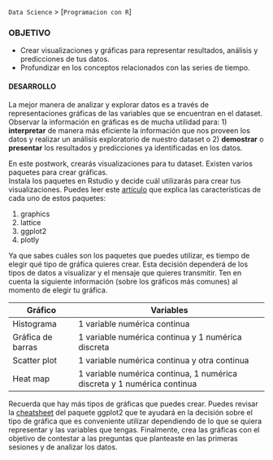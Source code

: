`Data Science` > [`Programacion con R`]

### OBJETIVO
- Crear visualizaciones y gráficas para representar resultados, análisis y predicciones de tus datos.   
- Profundizar en los conceptos relacionados con las series de tiempo.   

#### DESARROLLO  

La mejor manera de analizar y explorar datos es a través de representaciones gráficas de las variables que se encuentran en el dataset. 
Observar la información en gráficas es de mucha utilidad para: 1) **interpretar** de manera más eficiente la información que nos proveen los datos y realizar un análisis exploratorio de nuestro dataset o 2) **demostrar** o **presentar** los resultados y predicciones ya identificadas en los datos.    

En este postwork, crearás visualizaciones para tu dataset. Existen varios paquetes para crear gráficas.   
Instala los paquetes en Rstudio y decide cuál utilizarás para crear tus visualizaciones. Puedes leer este <a href="https://towardsdatascience.com/a-guide-to-data-visualisation-in-r-for-beginners-ef6d41a34174" target="_blank">artículo</a> que explica las características de cada uno de estos paquetes:    

1. graphics   
2. lattice  
3. ggplot2  
4. plotly   

Ya que sabes cuáles son los paquetes que puedes utilizar, es tiempo de elegir qué tipo de gráfica quieres crear. Esta decisión dependerá de los tipos de datos a visualizar y el mensaje que quieres transmitir. 
Ten en cuenta la siguiente información (sobre los gráficos más comunes) al momento de elegir tu gráfica.    

|     Gráfico       |                                    Variables                               | 
| ----------------- | -------------------------------------------------------------------------- |
|     Histograma    |                        1 variable numérica continua                        |
| Gráfica de barras |                 1 variable numérica continua y 1 numérica discreta         |
|   Scatter plot    |                 1 variable numérica continua y otra continua               |
|     Heat map      |  1 variable numérica continua, 1 numérica discreta y 1 numérica continua   |  


Recuerda que hay más tipos de gráficas que puedes crear. Puedes revisar la <a href="https://rstudio.com/wp-content/uploads/2015/03/ggplot2-cheatsheet.pdf" target="_blank">cheatsheet</a> del paquete ggplot2 que te ayudará en la decisión sobre el tipo de gráfica que es conveniente utilizar dependiendo de lo que se quiera representar y las variables que tengas. 
Finalmente, crea las gráficas con el objetivo de contestar a las preguntas que planteaste en las primeras sesiones y de analizar los datos.  





